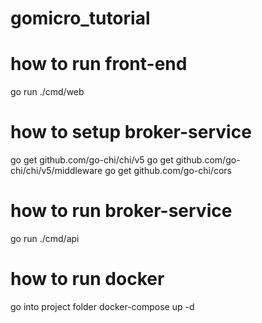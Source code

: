 # gomicro_tutorial
how to run front-end
=============================
go run ./cmd/web

how to setup broker-service
=============================
go get github.com/go-chi/chi/v5
go get github.com/go-chi/chi/v5/middleware
go get github.com/go-chi/cors

how to run broker-service
=============================
go run ./cmd/api

how to run docker 
=============================
go into project folder
docker-compose up -d